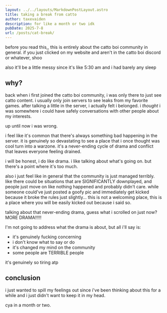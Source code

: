 ```yaml
---
layout: ../../layouts/MarkdownPostLayout.astro
title: taking a break from catto
author: taxevaiden
description: for like a month or two idk
pubDate: 2025-7-8
url: /posts/cat-break/
---
```


before you read this,, this is entirely about the catto boi community in general. if you just clicked on my website and aren't in the catto boi discord or whatever, shoo

also it'll be a little messy since it's like 5:30 am and i had barely any sleep

## why?

back when i first joined the catto boi community, i was only there to just see catto content. i usually only join servers to see leaks from my favorite games. after talking a little in the server, i actually felt i belonged. i *thought* i was somewhere i could have safely conversations with other people about my interests.

up until now i was wrong.

i feel like it's common that there's always something bad happening in the server. it is genuinely so devastating to see a place that i once thought was cool turn into a warzone. it's a never-ending cycle of drama and conflict that leaves everyone feeling drained.

i will be honest, i do like drama. i like talking about what's going on. but there's a point where it's too much.

also i just feel like in general that the community is just managed terribly. like there could be situations that are SIGNIFICANTLY downplayed, and people just move on like nothing happened and probably didn't care. while someone could've just posted a goofy pic and immediately get kicked because it broke the rules just slightly... this is not a welcoming place, this is a place where you will be easily kicked out because i said so.

talking about that never-ending drama, guess what i scrolled on just now? MORE DRAMA!!!!!

I'm not going to address what the drama is about, but all i'll say is:
- it's genuinely fucking concerning
- i don't know what to say or do
- it's changed my mind on the community
- some people are TERRIBLE people

it's genuinely so tiring atp

## conclusion

i just wanted to spill my feelings out since i've been thinking about this for a while and i just didn't want to keep it in my head.

cya in a month or two.
